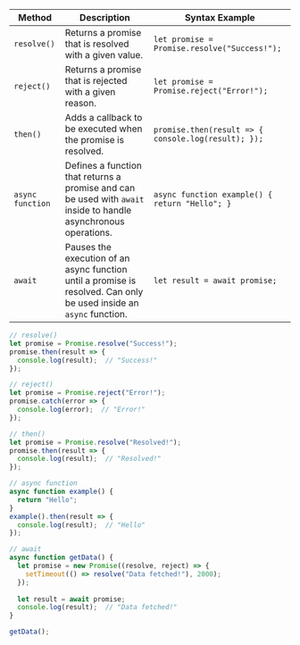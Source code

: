 | Method           | Description                                                                                                         | Syntax Example                                      |
| ---------------- | ------------------------------------------------------------------------------------------------------------------- | --------------------------------------------------- |
| `resolve()`      | Returns a promise that is resolved with a given value.                                                              | `let promise = Promise.resolve("Success!");`        |
| `reject()`       | Returns a promise that is rejected with a given reason.                                                             | `let promise = Promise.reject("Error!");`           |
| `then()`         | Adds a callback to be executed when the promise is resolved.                                                        | `promise.then(result => { console.log(result); });` |
| `async function` | Defines a function that returns a promise and can be used with `await` inside to handle asynchronous operations.    | `async function example() { return "Hello"; }`      |
| `await`          | Pauses the execution of an async function until a promise is resolved. Can only be used inside an `async` function. | `let result = await promise;`                       |
```js
// resolve()
let promise = Promise.resolve("Success!");
promise.then(result => {
  console.log(result);  // "Success!"
});

// reject()
let promise = Promise.reject("Error!");
promise.catch(error => {
  console.log(error);  // "Error!"
});

// then()
let promise = Promise.resolve("Resolved!");
promise.then(result => {
  console.log(result);  // "Resolved!"
});

// async function
async function example() {
  return "Hello";
}
example().then(result => {
  console.log(result);  // "Hello"
});

// await
async function getData() {
  let promise = new Promise((resolve, reject) => {
    setTimeout(() => resolve("Data fetched!"), 2000);
  });
  
  let result = await promise;
  console.log(result);  // "Data fetched!"
}

getData();
```